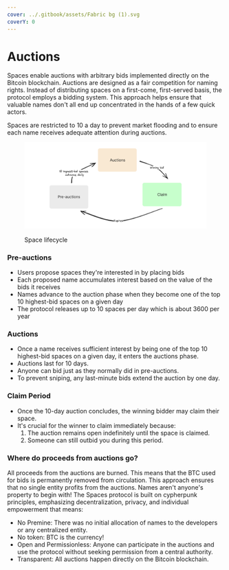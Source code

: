 ```yaml
---
cover: ../.gitbook/assets/Fabric bg (1).svg
coverY: 0
---
```


# Auctions

Spaces enable auctions with arbitrary bids implemented directly on the Bitcoin blockchain. Auctions are designed as a fair competition for naming rights. Instead of distributing spaces on a first-come, first-served basis, the protocol employs a bidding system. This approach helps ensure that valuable names don't all end up concentrated in the hands of a few quick actors.

Spaces are restricted to 10 a day to prevent market flooding and to ensure each name receives adequate attention during auctions.

<figure><picture><source srcset="../.gitbook/assets/auctions-dark.png" media="(prefers-color-scheme: dark)"><img src="../.gitbook/assets/auctions-light.png" alt=""></picture><figcaption><p>Space lifecycle</p></figcaption></figure>

### Pre-auctions

* Users propose spaces they're interested in by placing bids
* Each proposed name accumulates interest based on the value of the bids it receives
* Names advance to the auction phase when they become one of the top 10 highest-bid spaces on a given day
* The protocol releases up to 10 spaces per day which is about 3600 per year

### Auctions

* Once a name receives sufficient interest by being one of the top 10 highest-bid spaces on a given day, it enters the auctions phase.
* Auctions last for 10 days.
* Anyone can bid just as they normally did in pre-auctions.
* To prevent sniping, any last-minute bids extend the auction by one day.

### Claim Period

* Once the 10-day auction concludes, the winning bidder may claim their space.
* It's crucial for the winner to claim immediately because:
  1. The auction remains open indefinitely until the space is claimed.
  2. Someone can still outbid you during this period.

### Where do proceeds from auctions go?

All proceeds from the auctions are burned. This means that the BTC used for bids is permanently removed from circulation. This approach ensures that no single entity profits from the auctions. Names aren't anyone's property to begin with! The Spaces protocol is built on cypherpunk principles, emphasizing decentralization, privacy, and individual empowerment that means:

* No Premine: There was no initial allocation of names to the developers or any centralized entity.
* No token: BTC is the currency!
* Open and Permissionless: Anyone can participate in the auctions and use the protocol without seeking permission from a central authority.
* Transparent: All auctions happen directly on the Bitcoin blockchain.

